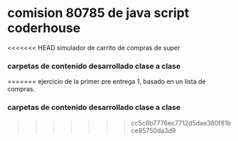 # comision 80785 de java script coderhouse
<<<<<<< HEAD
simulador de carrito de compras de super
###  carpetas de contenido desarrollado clase a clase
=======
ejercicio de la primer pre entrega 1, basado en un lista de compras.
###  carpetas de contenido desarrollado clase a clase
>>>>>>> cc5c8b7776ec7712d5dae380f81bce85750da3d9
